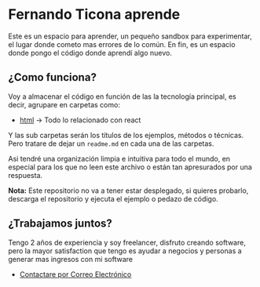 # Fernando Ticona aprende
Este es un espacio para aprender, un pequeño sandbox para experimentar,
el lugar donde cometo mas errores de lo común. En fin, es un espacio
donde pongo el código donde aprendí algo nuevo.

## ¿Como funciona?
Voy a almacenar el código en función de las la tecnología principal,
es decir, agrupare en carpetas como:
- [html](./html) -> Todo lo relacionado con react

Y las sub carpetas serán los títulos de los ejemplos, métodos o técnicas.
Pero tratare de dejar un `readme.md` en cada una de las carpetas.

Asi tendré una organización limpia e intuitiva para todo el mundo,
en especial para los que no leen este archivo o están tan apresurados
por una respuesta.

**Nota:** Este repositorio no va a tener estar desplegado, si quieres
probarlo, descarga el repositorio y ejecuta el ejemplo o pedazo de código.

## ¿Trabajamos juntos?
Tengo 2 años de experiencia y soy freelancer, disfruto creando software,
pero la mayor satisfaction que tengo es ayudar a negocios y personas a
generar mas ingresos con mi software
- [Contactare por Correo Electrónico](malito:fvcoder1@gmail.com)
